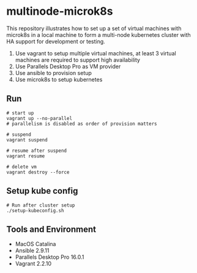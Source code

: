 # multinode-microk8s

This repository illustrates how to set up a set of virtual machines with microk8s in a local machine to form a multi-node kubernetes cluster with HA support for development or testing.

1. Use vagrant to setup multiple virtual machines, at least 3 virtual machines are required to support high availability
2. Use Parallels Desktop Pro as VM provider
3. Use ansible to provision setup
4. Use microk8s to setup kubernetes

## Run

```shell script
# start up
vagrant up --no-parallel
# parallelism is disabled as order of provision matters

# suspend
vagrant suspend

# resume after suspend
vagrant resume

# delete vm
vagrant destroy --force
```

## Setup kube config
```shell script
# Run after cluster setup
./setup-kubeconfig.sh
```

## Tools and Environment

* MacOS Catalina
* Ansible 2.9.11
* Parallels Desktop Pro 16.0.1
* Vagrant 2.2.10
